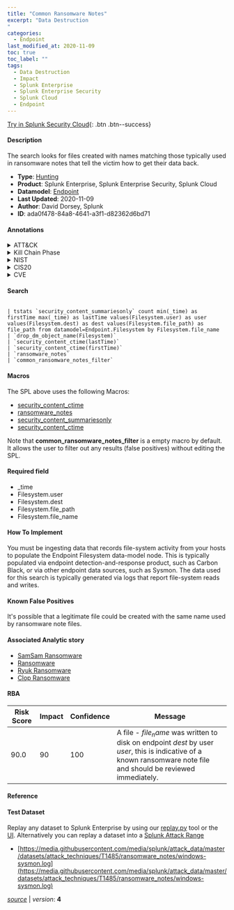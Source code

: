 ```yaml
---
title: "Common Ransomware Notes"
excerpt: "Data Destruction
"
categories:
  - Endpoint
last_modified_at: 2020-11-09
toc: true
toc_label: ""
tags:
  - Data Destruction
  - Impact
  - Splunk Enterprise
  - Splunk Enterprise Security
  - Splunk Cloud
  - Endpoint
---
```




[Try in Splunk Security Cloud](https://www.splunk.com/en_splunk_app_enrichmentus/cyber-security.html){: .btn .btn--success}

#### Description

The search looks for files created with names matching those typically used in ransomware notes that tell the victim how to get their data back.

- **Type**: [Hunting](https://github.com/splunk/security_content/wiki/Detection-Analytic-Types)
- **Product**: Splunk Enterprise, Splunk Enterprise Security, Splunk Cloud
- **Datamodel**: [Endpoint](https://docs.splunk.com/Documentation/CIM/latest/User/Endpoint)
- **Last Updated**: 2020-11-09
- **Author**: David Dorsey, Splunk
- **ID**: ada0f478-84a8-4641-a3f1-d82362d6bd71


#### Annotations

<details>
  <summary>ATT&CK</summary>

<div markdown="1">


| ID             | Technique        |  Tactic             |
| -------------- | ---------------- |-------------------- |
| [T1485](https://attack.mitre.org/techniques/T1485/) | Data Destruction | Impact |

</div>
</details>


<details>
  <summary>Kill Chain Phase</summary>

<div markdown="1">

* Actions on Objectives


</div>
</details>


<details>
  <summary>NIST</summary>

<div markdown="1">

* PR.PT
* DE.CM



</div>
</details>

<details>
  <summary>CIS20</summary>

<div markdown="1">

* CIS 8



</div>
</details>

<details>
  <summary>CVE</summary>

<div markdown="1">


</div>
</details>

#### Search

```

| tstats `security_content_summariesonly` count min(_time) as firstTime max(_time) as lastTime values(Filesystem.user) as user values(Filesystem.dest) as dest values(Filesystem.file_path) as file_path from datamodel=Endpoint.Filesystem by Filesystem.file_name 
| `drop_dm_object_name(Filesystem)` 
| `security_content_ctime(lastTime)` 
| `security_content_ctime(firstTime)` 
| `ransomware_notes` 
| `common_ransomware_notes_filter`
```

#### Macros
The SPL above uses the following Macros:
* [security_content_ctime](https://github.com/splunk/security_content/blob/develop/macros/security_content_ctime.yml)
* [ransomware_notes](https://github.com/splunk/security_content/blob/develop/macros/ransomware_notes.yml)
* [security_content_summariesonly](https://github.com/splunk/security_content/blob/develop/macros/security_content_summariesonly.yml)
* [security_content_ctime](https://github.com/splunk/security_content/blob/develop/macros/security_content_ctime.yml)

Note that **common_ransomware_notes_filter** is a empty macro by default. It allows the user to filter out any results (false positives) without editing the SPL.

#### Required field
* _time
* Filesystem.user
* Filesystem.dest
* Filesystem.file_path
* Filesystem.file_name


#### How To Implement
You must be ingesting data that records file-system activity from your hosts to populate the Endpoint Filesystem data-model node. This is typically populated via endpoint detection-and-response product, such as Carbon Black, or via other endpoint data sources, such as Sysmon. The data used for this search is typically generated via logs that report file-system reads and writes.

#### Known False Positives
It's possible that a legitimate file could be created with the same name used by ransomware note files.

#### Associated Analytic story
* [SamSam Ransomware](/stories/samsam_ransomware)
* [Ransomware](/stories/ransomware)
* [Ryuk Ransomware](/stories/ryuk_ransomware)
* [Clop Ransomware](/stories/clop_ransomware)




#### RBA

| Risk Score  | Impact      | Confidence   | Message      |
| ----------- | ----------- |--------------|--------------|
| 90.0 | 90 | 100 | A file - $file_name$ was written to disk on endpoint $dest$ by user $user$, this is indicative of a known ransomware note file and should be reviewed immediately. |


#### Reference


#### Test Dataset
Replay any dataset to Splunk Enterprise by using our [replay.py](https://github.com/splunk/attack_data#using-replaypy) tool or the [UI](https://github.com/splunk/attack_data#using-ui).
Alternatively you can replay a dataset into a [Splunk Attack Range](https://github.com/splunk/attack_range#replay-dumps-into-attack-range-splunk-server)


* [https://media.githubusercontent.com/media/splunk/attack_data/master/datasets/attack_techniques/T1485/ransomware_notes/windows-sysmon.log](https://media.githubusercontent.com/media/splunk/attack_data/master/datasets/attack_techniques/T1485/ransomware_notes/windows-sysmon.log)



[*source*](https://github.com/splunk/security_content/tree/develop/detections/endpoint/common_ransomware_notes.yml) \| *version*: **4**